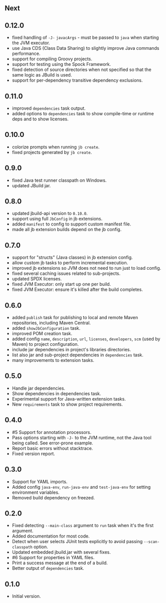 ## Next

## 0.12.0

- fixed handling of `-J-` `javacArgs` - must be passed to `java` when starting the JVM executor.
- use Java CDS (Class Data Sharing) to slightly improve Java commands performance.
- support for compiling Groovy projects.
- support for testing using the Spock Framework.
- fixed detection of source directories when not specified so that the same logic as JBuild is used.
- support for per-dependency transitive dependency exclusions.

## 0.11.0

- improved `dependencies` task output.
- added options to `dependencies` task to show compile-time or runtime deps and to show licenses.

## 0.10.0

- colorize prompts when running `jb create`.
- fixed projects generated by `jb create`.

## 0.9.0

- fixed Java test runner classpath on Windows.
- updated JBuild jar.

## 0.8.0

- updated jbuild-api version to `0.10.0`.
- support using full `JbConfig` in jb extensions. 
- added `manifest` to config to support custom manifest file.
- made all jb extension builds depend on the jb config.

## 0.7.0

- support for "structs" (Java classes) in jb extension config.
- allow custom jb tasks to perform incremental execution.
- improved jb extensions so JVM does not need to run just to load config.
- fixed several caching issues related to sub-projects.
- updated SPDX licenses.
- fixed JVM Executor: only start up one per build.
- fixed JVM Executor: ensure it's killed after the build completes.

## 0.6.0

- added `publish` task for publishing to local and remote Maven repositories, including Maven Central.
- added `showJbConfiguration` task.
- improved POM creation task.
- added config `name`, `description`, `url`, `licenses`, `developers`, `scm` (used by Maven) to project configuration.
- include jar dependencies in project's libraries directories.
- list also jar and sub-project dependencies in `dependencies` task.
- many improvements to extension tasks.

## 0.5.0

- Handle jar dependencies.
- Show dependencies in dependencies task.
- Experimental support for Java-written extension tasks.
- New `requirements` task to show project requirements.

## 0.4.0

- #5 Support for annotation processors.
- Pass options starting with `-J-` to the JVM runtime, not the Java tool being called. See error-prone example.
- Report basic errors without stacktrace.
- Fixed version report.

## 0.3.0

- Support for YAML imports.
- Added config `java-env`, `run-java-env` and `test-java-env` for setting environment variables.
- Removed build dependency on freezed. 

## 0.2.0

- Fixed detecting `--main-class` argument to `run` task when it's the first argument.
- Added documentation for most code.
- Detect when user selects JUnit tests explicitly to avoid passing `--scan-classpath` option.
- Updated embedded jbuild.jar with several fixes.
- #6 Support for properties in YAML files.
- Print a success message at the end of a build.
- Better output of `dependencies` task.

## 0.1.0

- Initial version.
